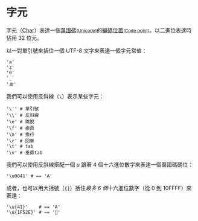 # 字元

字元（[Char](http://crystal-lang.org/api/Char.html)）表達一個[萬國碼<small>(Unicode)</small>](http://zh.wikipedia.org/wiki/Unicode)的[編碼位置<small>(Code point)</small>](https://zh.wikipedia.org/wiki/碼位)。以二進位表達時佔用 32 位元。

以一對單引號來括住一個 UTF-8 文字來表達一個字元常值：

```crystal
'a'
'z'
'0'
'_'
'あ'
```

我們可以使用反斜線（`\`）表示某些字元：

```crystal
'\'' # 單引號
'\\' # 反斜線
'\e' # 跳脫
'\f' # 換頁
'\n' # 換行
'\r' # 回車
'\t' # tab
'\v' # 垂直tab
```

我們可以使用反斜線搭配一個 *u* 跟著 4 個十六進位數字來表達一個萬國碼碼位：

```crystal
'\u0041' # == 'A'
```

或者，也可以用大括號（`{}`）括住*最多 6 個*十六進位數字（從 0 到 10FFFF）來表達：

```crystal
'\u{41}'    # == 'A'
'\u{1F52E}' # == '🔮'
```
